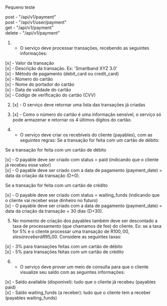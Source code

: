 Pequeno teste

post - "/api/v1/payment"</br>
post - "/api/v1/user/payment"</br>
get - "/api/v1/payment"</br>
delete - "/api/v1/payment"</br>

1. - O serviço deve processar transações, recebendo as seguintes informações:

[x] - Valor da transação</br>
[x] - Descrição da transação. Ex: 'Smartband XYZ 3.0'</br>
[x] - Método de pagamento (debit_card ou credit_card)</br>
[x] - Número do cartão</br>
[x] - Nome do portador do cartão</br>
[x] - Data de validade do cartão</br>
[x] - Código de verificação do cartão (CVV)</br>

2. [x] - O serviço deve retornar uma lista das transações já criadas</br>

3. [x] - Como o número do cartão é uma informação sensível, o serviço só pode armazenar e retornar os 4 últimos dígitos do cartão.</br>

4. - O serviço deve criar os recebíveis do cliente (payables), com as seguintes regras: Se a transação for feita com um cartão de débito:</br>

Se a transação for feita com um cartão de débito</br>

[x] - O payable deve ser criado com status = paid (indicando que o cliente já recebeu esse valor)</br>
[x] - O payable deve ser criado com a data de pagamento (payment_date) = data da criação da transação (D+0).</br>

Se a transação for feita com um cartão de crédito</br>

[x] - O payable deve ser criado com status = waiting_funds (indicando que o cliente vai receber esse dinheiro no futuro)</br>
[x] - O payable deve ser criado com a data de pagamento (payment_date) = data da criação da transação + 30 dias (D+30).</br>

5. No momento de criação dos payables também deve ser descontado a taxa de processamento (que chamamos de fee) do cliente. Ex: se a taxa for 5% e o cliente processar uma transação de R$100,00, ele só receberá R$95,00. Considere as seguintes taxas:</br>

[x] - 3% para transações feitas com um cartão de débito</br>
[x] - 5% para transações feitas com um cartão de crédito</br>

6. - O serviço deve prover um meio de consulta para que o cliente visualize seu saldo com as seguintes informações:</br>

[x] - Saldo available (disponível): tudo que o cliente já recebeu (payables paid)</br>
[x] - Saldo waiting_funds (a receber): tudo que o cliente tem a receber (payables waiting_funds)</br>
